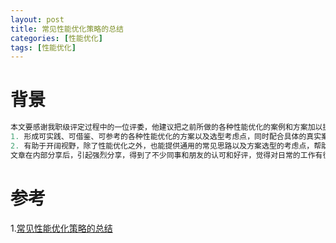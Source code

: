 ```yaml
---
layout: post
title: 常见性能优化策略的总结
categories: [性能优化]
tags: [性能优化]
---
```


# 背景
```go
本文要感谢我职级评定过程中的一位评委，他建议把之前所做的各种性能优化的案例和方案加以提炼、总结，以文档的形式沉淀下来，并在内部进行分享。力求达到如下效果：
1. 形成可实践、可借鉴、可参考的各种性能优化的方案以及选型考虑点，同时配合具体的真实案例，其他人遇到相似问题时，不用从零开始。
2. 有助于开阔视野，除了性能优化之外，也能提供通用的常见思路以及方案选型的考虑点，帮助大家培养在方案选型时的意识、思维以及做各种权衡的能力。
文章在内部分享后，引起强烈分享，得到了不少同事和朋友的认可和好评，觉得对日常的工作有很好的指导作用。考虑到这些经验可能对业界同行也有帮助，所以在美团点评技术团队博客公开。
```

# 参考
1.[常见性能优化策略的总结](https://tech.meituan.com/2016/12/02/performance-tunning.html)